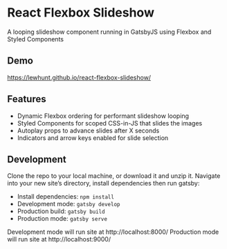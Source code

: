 # React Flexbox Slideshow
A looping slideshow component running in GatsbyJS using Flexbox and Styled Components

## Demo
https://lewhunt.github.io/react-flexbox-slideshow/

## Features
* Dynamic Flexbox ordering for performant slideshow looping
* Styled Components for scoped CSS-in-JS that slides the images
* Autoplay props to advance slides after X seconds
* Indicators and arrow keys enabled for slide selection


## Development
Clone the repo to your local machine, or download it and unzip it.
Navigate into your new site’s directory, install dependencies then run gatsby:

- Install dependencies: `npm install`
- Development mode: `gatsby develop`
- Production build: `gatsby build`
- Production mode: `gatsby serve`

Development mode will run site at http://localhost:8000/
Production mode will run site at http://localhost:9000/
